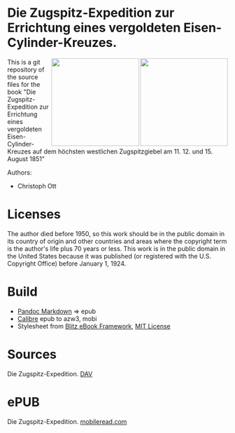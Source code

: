 # Die Zugspitz-Expedition zur Errichtung eines vergoldeten Eisen-Cylinder-Kreuzes.
<img align="right" height="200" src="https://user-images.githubusercontent.com/13177792/193360635-15330b60-e17c-4b9b-a306-b59e44781305.jpg">

<img align="right" height="200" src="https://user-images.githubusercontent.com/13177792/193360635-15330b60-e17c-4b9b-a306-b59e44781305.jpg">

This is a git repository of the source files for the book
"Die Zugspitz-Expedition zur Errichtung eines vergoldeten Eisen-Cylinder-Kreuzes auf dem höchsten westlichen Zugspitzgiebel  am 11. 12. und 15. August 1851"

Authors:

* Christoph Ott


# Licenses
The author died  before 1950, so this work should be in the public domain in
its country of origin and other countries and areas where the
copyright term is the author's life plus 70 years or less.
This work is in the public domain in the United States because it was
published (or registered with the U.S. Copyright Office)
before January 1, 1924.


# Build
* [Pandoc Markdown](https://pandoc.org/MANUAL.html#pandocs-markdown) => epub
* [Calibre](https://calibre-ebook.com/) epub to azw3, mobi
* Stylesheet from [Blitz eBook Framework](https://friendsofepub.github.io/Blitz/), [MIT License](https://github.com/FriendsOfEpub/Blitz/blob/master/LICENSE)

# Sources
Die Zugspitz-Expedition. [DAV](http://www.dav-bibliothek.de/webOPAC/Buecher/Ott.Zugspitzexpedition.pdf)

# ePUB
Die Zugspitz-Expedition. [mobileread.com](https://www.mobileread.com/forums/showthread.php?t=336340)
